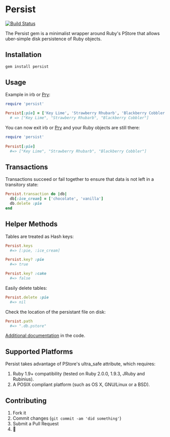 # Persist
[![Build Status](https://travis-ci.org/havenwood/persist.png?branch=master)](https://travis-ci.org/havenwood/persist)

The Persist gem is a minimalist wrapper around Ruby's PStore that allows uber-simple disk persistence of Ruby objects.

## Installation

```bash
gem install persist
```

## Usage

Example in irb or [Pry](http://pryrepl.org):

```ruby
require 'persist'

Persist[:pie] = ['Key Lime', 'Strawberry Rhubarb', 'Blackberry Cobbler']
  # => ["Key Lime", "Strawberry Rhubarb", "Blackberry Cobbler"]
```

You can now exit irb or [Pry](http://pryrepl.org) and your Ruby objects are still there:

```ruby
require 'persist'
  
Persist[:pie]
  #=> ["Key Lime", "Strawberry Rhubarb", "Blackberry Cobbler"]
```

## Transactions

Transactions succeed or fail together to ensure that data is not left in a transitory state:

```ruby
Persist.transaction do |db|
  db[:ice_cream] = ['chocolate', 'vanilla']
  db.delete :pie
end
```

## Helper Methods

Tables are treated as Hash keys:
```ruby
Persist.keys
  #=> [:pie, :ice_cream]

Persist.key? :pie
  #=> true

Persist.key? :cake
  #=> false
```

Easily delete tables:
```ruby
Persist.delete :pie
  #=> nil
```

Check the location of the persistant file on disk:
```ruby
Persist.path
  #=> ".db.pstore"
```

[Additional documentation](https://github.com/Havenwood/persist/blob/master/lib/persist/persist.rb) in the code.

## Supported Platforms

Persist takes advantage of PStore's ultra_safe attribute, which requires:

1. Ruby 1.9+ compatibility (tested on Ruby 2.0.0, 1.9.3, JRuby and Rubinius).
2. A POSIX compliant platform (such as OS X, GNU/Linux or a BSD).

## Contributing

1. Fork it
2. Commit changes (`git commit -am 'did something'`)
3. Submit a Pull Request
4. :cake:
